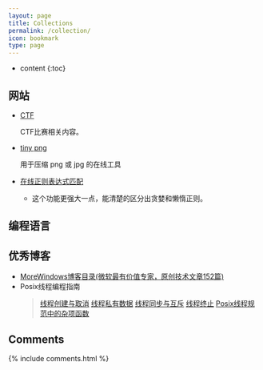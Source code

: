 ```yaml
---
layout: page
title: Collections
permalink: /collection/
icon: bookmark
type: page
---
```


* content
{:toc}

## 网站

* [CTF](https://ctf-wiki.github.io/ctf-wiki)

    CTF比赛相关内容。
    
* [tiny png](https://tinypng.com/)

    用于压缩 png 或 jpg 的在线工具

* [在线正则表达式匹配](https://regex101.com/)
    - 这个功能更强大一点，能清楚的区分出贪婪和懒惰正则。


## 编程语言


## 优秀博客
* [MoreWindows博客目录(微软最有价值专家，原创技术文章152篇)](http://blog.csdn.net/morewindows/article/details/17488865)
* Posix线程编程指南
  >[线程创建与取消](https://www.ibm.com/developerworks/cn/linux/thread/posix_threadapi/part1/index.html)
  >[线程私有数据](https://www.ibm.com/developerworks/cn/linux/thread/posix_threadapi/part2/index.html)
  >[线程同步与互斥](https://www.ibm.com/developerworks/cn/linux/thread/posix_threadapi/part3/index.html)
  >[线程终止](https://www.ibm.com/developerworks/cn/linux/thread/posix_threadapi/part4/index.html)
  >[Posix线程规范中的杂项函数](https://www.ibm.com/developerworks/cn/linux/thread/posix_threadapi/part5/index.html)

## Comments

{% include comments.html %}
